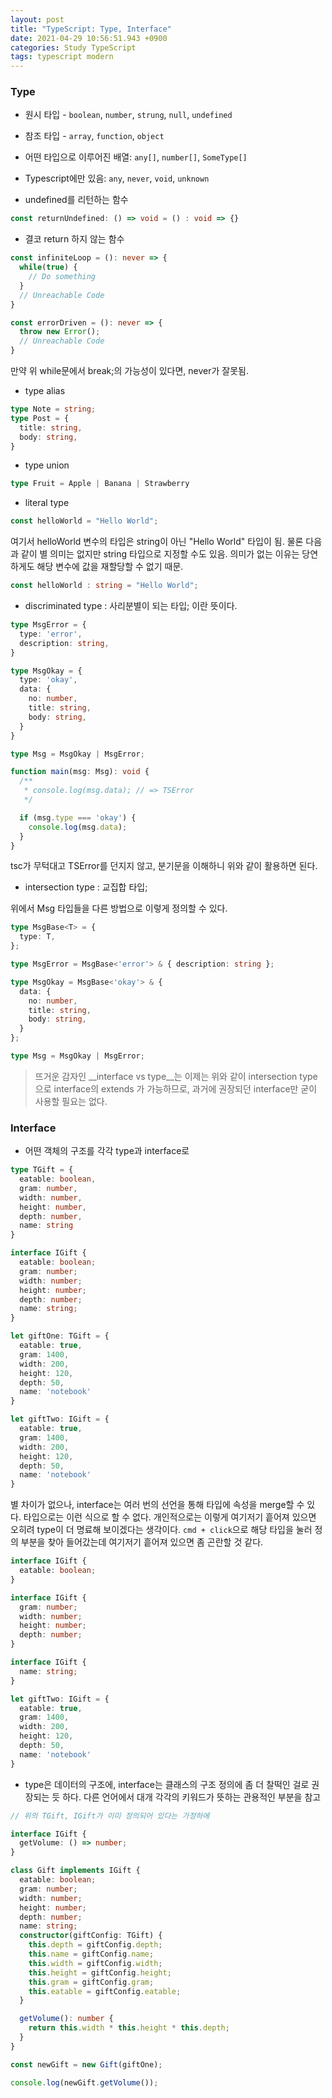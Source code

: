 ```yaml
---
layout: post
title: "TypeScript: Type, Interface"
date: 2021-04-29 10:56:51.943 +0900
categories: Study TypeScript
tags: typescript modern
---
```




### Type


- 원시 타입 - `boolean`, `number`, `strung`, `null`, `undefined`


- 참조 타입 - `array`, `function`, `object`


- 어떤 타입으로 이루어진 배열: `any[]`, `number[]`, `SomeType[]`


- Typescript에만 있음: `any`, `never`, `void`, `unknown`


- undefined를 리턴하는 함수

```ts
const returnUndefined: () => void = () : void => {}
```


- 결코 return 하지 않는 함수

```ts
const infiniteLoop = (): never => {
  while(true) {
    // Do something
  }
  // Unreachable Code
}
```
```ts
const errorDriven = (): never => {
  throw new Error();
  // Unreachable Code
}
```
만약 위 while문에서 break;의 가능성이 있다면, never가 잘못됨.


- type alias

```ts
type Note = string;
type Post = {
  title: string,
  body: string,
}
```


- type union

```ts
type Fruit = Apple | Banana | Strawberry
```


- literal type

```ts
const helloWorld = "Hello World";
```
여기서 helloWorld 변수의 타입은 string이 아닌 "Hello World" 타입이 됨.
물론 다음과 같이 별 의미는 없지만 string 타입으로 지정할 수도 있음. 의미가 없는 이유는 당연하게도 해당 변수에 값을 재할당할 수 없기 때문.

```ts
const helloWorld : string = "Hello World";
```


- discriminated type : 사리분별이 되는 타입; 이란 뜻이다.

```ts
type MsgError = {
  type: 'error',
  description: string,
}

type MsgOkay = {
  type: 'okay',
  data: {
    no: number,
    title: string,
    body: string,
  }
}

type Msg = MsgOkay | MsgError;

function main(msg: Msg): void {
  /**
   * console.log(msg.data); // => TSError
   */

  if (msg.type === 'okay') {
    console.log(msg.data);
  }
}
```
tsc가 무턱대고 TSError를 던지지 않고, 분기문을 이해하니 위와 같이 활용하면 된다. 


- intersection type : 교집합 타입; 

위에서 Msg 타입들을 다른 방법으로 이렇게 정의할 수 있다.
```ts
type MsgBase<T> = {
  type: T,
};

type MsgError = MsgBase<'error'> & { description: string };

type MsgOkay = MsgBase<'okay'> & {
  data: {
    no: number,
    title: string,  
    body: string,
  }
};

type Msg = MsgOkay | MsgError;
```

> 뜨거운 감자인 __interface vs type__는 이제는 위와 같이 intersection type으로 interface의 extends 가 가능하므로, 과거에 권장되던 interface만 굳이 사용할 필요는 없다.


### Interface

- 어떤 객체의 구조를 각각 type과 interface로 

```ts
type TGift = {
  eatable: boolean,
  gram: number,
  width: number,
  height: number,
  depth: number,
  name: string
}

interface IGift {
  eatable: boolean;
  gram: number;
  width: number;
  height: number;
  depth: number;
  name: string;
}

let giftOne: TGift = {
  eatable: true,
  gram: 1400,
  width: 200,
  height: 120,
  depth: 50,
  name: 'notebook'
}

let giftTwo: IGift = {
  eatable: true,
  gram: 1400,
  width: 200,
  height: 120,
  depth: 50,
  name: 'notebook'
}
```
별 차이가 없으나, interface는 여러 번의 선언을 통해 타입에 속성을 merge할 수 있다. 타입으로는 이런 식으로 할 수 없다. 개인적으로는 이렇게 여기저기 흩어져 있으면 오히려 type이 더 명료해 보이겠다는 생각이다. `cmd + click`으로 해당 타입을 눌러 정의 부분을 찾아 들어갔는데 여기저기 흩어져 있으면 좀 곤란할 것 같다.

```ts
interface IGift {
  eatable: boolean;
}

interface IGift {
  gram: number;
  width: number;
  height: number;
  depth: number;
}

interface IGift {
  name: string;
}

let giftTwo: IGift = {
  eatable: true,
  gram: 1400,
  width: 200,
  height: 120,
  depth: 50,
  name: 'notebook'
}
```

- type은 데이터의 구조에, interface는 클래스의 구조 정의에 좀 더 찰떡인 걸로 권장되는 듯 하다. 다른 언어에서 대개 각각의 키워드가 뜻하는 관용적인 부분을 참고

```ts
// 위의 TGift, IGift가 이미 정의되어 있다는 가정하에

interface IGift {
  getVolume: () => number;
}

class Gift implements IGift {
  eatable: boolean;
  gram: number;
  width: number;
  height: number;
  depth: number;
  name: string;
  constructor(giftConfig: TGift) {
    this.depth = giftConfig.depth;
    this.name = giftConfig.name;
    this.width = giftConfig.width;
    this.height = giftConfig.height;
    this.gram = giftConfig.gram;
    this.eatable = giftConfig.eatable;
  }

  getVolume(): number {
    return this.width * this.height * this.depth;
  }
}

const newGift = new Gift(giftOne);

console.log(newGift.getVolume());
```